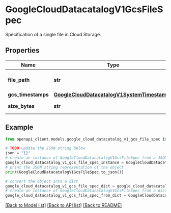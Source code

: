# GoogleCloudDatacatalogV1GcsFileSpec

Specification of a single file in Cloud Storage.

## Properties

Name | Type | Description | Notes
------------ | ------------- | ------------- | -------------
**file_path** | **str** | Required. Full file path. Example: &#x60;gs://bucket_name/a/b.txt&#x60;. | [optional] 
**gcs_timestamps** | [**GoogleCloudDatacatalogV1SystemTimestamps**](GoogleCloudDatacatalogV1SystemTimestamps.md) |  | [optional] 
**size_bytes** | **str** | Output only. File size in bytes. | [optional] [readonly] 

## Example

```python
from openapi_client.models.google_cloud_datacatalog_v1_gcs_file_spec import GoogleCloudDatacatalogV1GcsFileSpec

# TODO update the JSON string below
json = "{}"
# create an instance of GoogleCloudDatacatalogV1GcsFileSpec from a JSON string
google_cloud_datacatalog_v1_gcs_file_spec_instance = GoogleCloudDatacatalogV1GcsFileSpec.from_json(json)
# print the JSON string representation of the object
print(GoogleCloudDatacatalogV1GcsFileSpec.to_json())

# convert the object into a dict
google_cloud_datacatalog_v1_gcs_file_spec_dict = google_cloud_datacatalog_v1_gcs_file_spec_instance.to_dict()
# create an instance of GoogleCloudDatacatalogV1GcsFileSpec from a dict
google_cloud_datacatalog_v1_gcs_file_spec_from_dict = GoogleCloudDatacatalogV1GcsFileSpec.from_dict(google_cloud_datacatalog_v1_gcs_file_spec_dict)
```
[[Back to Model list]](../README.md#documentation-for-models) [[Back to API list]](../README.md#documentation-for-api-endpoints) [[Back to README]](../README.md)


